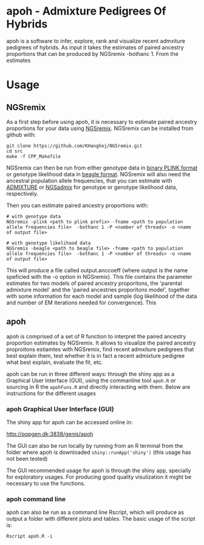 # apoh - **A**dmixture **P**edigrees **O**f **H**ybrids

apoh is a software to infer, explore, rank and visualize recent admxiture pedigrees of hybrids. As input it takes the estimates of paired ancestry proportions that can be produced by NGSremix -bothanc 1. From the estimates


# Usage

## NGSremix

As a first step before using apoh, it is necessary to estimate paired ancestry proportions for your data using [NGSremix](https://github.com/KHanghoj/NGSremix). NGSremix can be installed from github with:

```
git clone https://github.com/KHanghoj/NGSremix.git
cd src
make -f CPP_Makefile
```

NGSremix can then be run from either genotype data in [binary PLINK format](https://www.cog-genomics.org/plink/1.9/formats#bed) or genotype likelihood data in [beagle format](http://popgen.dk/angsd/index.php/Genotype_Likelihoods#Beagle_format). NGSremix will also need the ancestral population allele frequencies, that you can estimate with [ADMIXTURE](https://dalexander.github.io/admixture) or [NGSadmix](www.popgen.dk/software/index.php/NgsAdmix) for genotype or genotype likelihood data, respectively.

Then you can estimate paired ancestry proportions with:

```
# with genotype data
NGSremix -plink <path to plink prefix> -fname <path to population allele frequencies file>  -bothanc 1 -P <number of threads> -o <name of output file>

# with genotype likelihood data
NGSremix -beagle <path to beagle file> -fname <path to population allele frequencies file>  -bothanc 1 -P <number of threads> -o <name of output file>
```

This will produce a file called output.anccoeff (where output is the name speficied with the -o option in NGSremix). This file contains the parameter estimates for two models of paired ancestry proporitons, the 'parental admixture model' and the 'paired ancestries proporitons model', together with some information for each model and sample (log likelihood of the data and number of EM iterations needed for convergence). This


## apoh

apoh is comprised of a set of R function to interpret the paired ancestry proportion estimates by NGSremix. It allows to visualize the paired ancestry proproitons estiamtes with NGSremix, find recent admxiture pedigrees that best explain them, test whether it is in fact a recent admixture pedigree what best explain, evaluate the fit, etc.

apoh can be run in three different ways: through the shiny app as a Graphical User Interface (GUI), using the commanline tool `apoh.R` or sourcing in R the `apohFuns.R` and directly interacting with them. Below are instructions for the different usages

### apoh Graphical User Interface (GUI)

The shiny app for apoh can be accessed online in:

http://popgen.dk:3838/genis/apoh

The GUI can also be run locally by running from an R terminal from the folder where apoh is downloaded `shiny::runApp('shiny')` (this usage has not been tested)

The GUI recommended usage for apoh is through the shiny app, specially for exploratory usages. For producing good quality visulization it might be necessary to use the functions.

### apoh command line

apoh can also be run as a command line Rscript, which will produce as output a folder with different plots and tables. The basic usage of the script is:

```
Rscript apoh.R -i 
```

